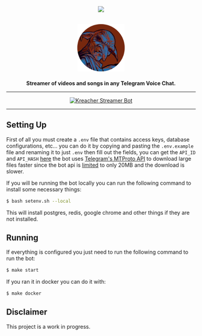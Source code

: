 <div align="center">

<img src="https://static.scarf.sh/a.png?x-pxid=cf317fe7-2188-4721-bc01-124bb5d5dbb2" />

## <img alt="Kreacher Logo" src="https://github.com/SantiiRepair/kreacher-bot/blob/main/.github/images/kreacher-srd-circle.png?raw=true" width="25%"/>


**Streamer of videos and songs in any Telegram Voice Chat.**

______________________________________________________________________

[![Kreacher Streamer Bot](https://img.shields.io/badge/bot-grey?logo=telegram&logoColor=%20%230088cc&label=telegram&labelColor=blue&color=grey)](https://t.me/KreacherStreamerBot)

______________________________________________________________________

</div>

## Setting Up
First of all you must create a `.env` file that contains access keys, database configurations, etc... you can do it by copying and pasting the `.env.example` file and renaming it to just `.env` then fill out the fields, you can get the `API_ID` and `API_HASH` [here](https://my.telegram.org/) the bot uses [Telegram's MTProto API](https://core.telegram.org/mtproto) to download large files faster since the bot api is [limited](https://core.telegram.org/bots/faq#how-do-i-download-files) to only 20MB and the download is slower.

If you will be running the bot locally you can run the following command to install some necessary things:

```sh
$ bash setenv.sh --local
```

This will install postgres, redis, google chrome and other things if they are not installed.

## Running
If everything is configured you just need to run the following command to run the bot:

```sh
$ make start
```

If you ran it in docker you can do it with:

```sh
$ make docker
```

## Disclaimer
This project is a work in progress.
